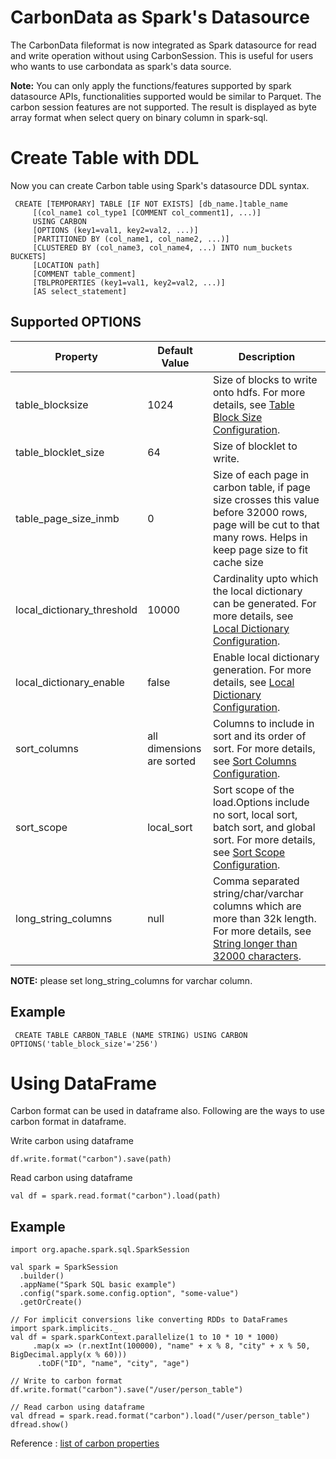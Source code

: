<!--
    Licensed to the Apache Software Foundation (ASF) under one or more 
    contributor license agreements.  See the NOTICE file distributed with
    this work for additional information regarding copyright ownership. 
    The ASF licenses this file to you under the Apache License, Version 2.0
    (the "License"); you may not use this file except in compliance with 
    the License.  You may obtain a copy of the License at

      http://www.apache.org/licenses/LICENSE-2.0
    
    Unless required by applicable law or agreed to in writing, software 
    distributed under the License is distributed on an "AS IS" BASIS, 
    WITHOUT WARRANTIES OR CONDITIONS OF ANY KIND, either express or implied.
    See the License for the specific language governing permissions and 
    limitations under the License.
-->

# CarbonData as Spark's Datasource

The CarbonData fileformat is now integrated as Spark datasource for read and write operation without using CarbonSession. This is useful for users who wants to use carbondata as spark's data source. 

**Note:** You can only apply the functions/features supported by spark datasource APIs, functionalities supported would be similar to Parquet. The carbon session features are not supported. The result is displayed as byte array format when select query on binary column in spark-sql.

# Create Table with DDL

Now you can create Carbon table using Spark's datasource DDL syntax.

```
 CREATE [TEMPORARY] TABLE [IF NOT EXISTS] [db_name.]table_name
     [(col_name1 col_type1 [COMMENT col_comment1], ...)]
     USING CARBON
     [OPTIONS (key1=val1, key2=val2, ...)]
     [PARTITIONED BY (col_name1, col_name2, ...)]
     [CLUSTERED BY (col_name3, col_name4, ...) INTO num_buckets BUCKETS]
     [LOCATION path]
     [COMMENT table_comment]
     [TBLPROPERTIES (key1=val1, key2=val2, ...)]
     [AS select_statement]
``` 

## Supported OPTIONS

| Property | Default Value | Description |
|-----------|--------------|------------|
| table_blocksize | 1024 | Size of blocks to write onto hdfs. For more details, see [Table Block Size Configuration](./ddl-of-carbondata.md#table-block-size-configuration). |
| table_blocklet_size | 64 | Size of blocklet to write. |
| table_page_size_inmb | 0 | Size of each page in carbon table, if page size crosses this value before 32000 rows, page will be cut to that many rows. Helps in keep page size to fit cache size |
| local_dictionary_threshold | 10000 | Cardinality upto which the local dictionary can be generated. For more details, see [Local Dictionary Configuration](./ddl-of-carbondata.md#local-dictionary-configuration). |
| local_dictionary_enable | false | Enable local dictionary generation. For more details, see [Local Dictionary Configuration](./ddl-of-carbondata.md#local-dictionary-configuration). |
| sort_columns | all dimensions are sorted | Columns to include in sort and its order of sort. For more details, see [Sort Columns Configuration](./ddl-of-carbondata.md#sort-columns-configuration). |
| sort_scope | local_sort | Sort scope of the load.Options include no sort, local sort, batch sort, and global sort. For more details, see [Sort Scope Configuration](./ddl-of-carbondata.md#sort-scope-configuration). |
| long_string_columns | null | Comma separated string/char/varchar columns which are more than 32k length. For more details, see [String longer than 32000 characters](./ddl-of-carbondata.md#string-longer-than-32000-characters). |

 **NOTE:**  please set long_string_columns for varchar column.
## Example 

```
 CREATE TABLE CARBON_TABLE (NAME STRING) USING CARBON OPTIONS('table_block_size'='256')
```

# Using DataFrame

Carbon format can be used in dataframe also. Following are the ways to use carbon format in dataframe.

Write carbon using dataframe 
```
df.write.format("carbon").save(path)
```

Read carbon using dataframe
```
val df = spark.read.format("carbon").load(path)
```

## Example

```
import org.apache.spark.sql.SparkSession

val spark = SparkSession
  .builder()
  .appName("Spark SQL basic example")
  .config("spark.some.config.option", "some-value")
  .getOrCreate()

// For implicit conversions like converting RDDs to DataFrames
import spark.implicits._
val df = spark.sparkContext.parallelize(1 to 10 * 10 * 1000)
     .map(x => (r.nextInt(100000), "name" + x % 8, "city" + x % 50, BigDecimal.apply(x % 60)))
      .toDF("ID", "name", "city", "age")
      
// Write to carbon format      
df.write.format("carbon").save("/user/person_table")

// Read carbon using dataframe
val dfread = spark.read.format("carbon").load("/user/person_table")
dfread.show()
```

Reference : [list of carbon properties](./configuration-parameters.md)

